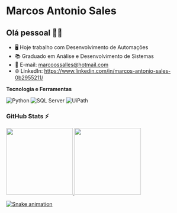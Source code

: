 # Marcos Antonio Sales

## Olá pessoal 👋🤖

- 🖥️ Hoje trabalho com Desenvolvimento de Automações
- 📚 Graduado em Análise e Desenvolvimento de Sistemas
- 📧 E-mail: marcoossalles@hotmail.com
- 🌐 LinkedIn: https://www.linkedin.com/in/marcos-antonio-sales-0b2955211/


**Tecnologia e Ferramentas**

![Python](https://img.shields.io/badge/python-%2314354C.svg?style=for-the-badge&logo=python&logoColor=white)
![SQL Server](https://img.shields.io/badge/sql%20server-%23CC2927.svg?style=for-the-badge&logo=microsoft-sql-server&logoColor=white)
![UiPath](https://img.shields.io/badge/uipath-%230075AA.svg?style=for-the-badge&logo=uipath&logoColor=white)

### GitHub Stats ⚡
<div>
<a href="https://github.com/marcoossalles">
<img height="180em" src="https://github-readme-stats.vercel.app/api/top-langs/?username=marcoossalles&layout=compact&langs_count=7&theme=dracula"/>
<img height="180em" src="https://github-readme-stats.vercel.app/api?username=marcoossalles&show_icons=true&theme=dracula&include_all_commits=true&count_private=true"/>
</div>

![Snake animation](https://github.com/marcoossalles/marcoossalles/blob/output/github-contribution-grid-snake.svg)
